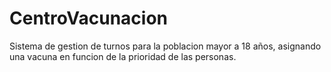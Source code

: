 # CentroVacunacion
 Sistema de gestion de turnos para la poblacion mayor a 18 años, asignando una vacuna en funcion de la prioridad de las personas.
